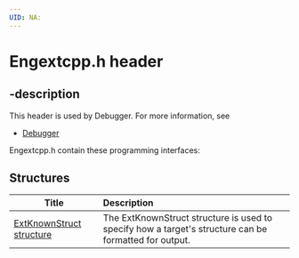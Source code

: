 ```yaml
---
UID: NA:
---
```


# Engextcpp.h header

## -description

This header is used by Debugger. For more information, see
- [Debugger](../_debugger/index.md)

Engextcpp.h contain these programming interfaces:


## Structures

| Title   | Description   |
| ---- |:---- |
| [ExtKnownStruct structure](ns-engextcpp-extknownstruct.md) | The ExtKnownStruct structure is used to specify how a target's structure can be formatted for output. |
